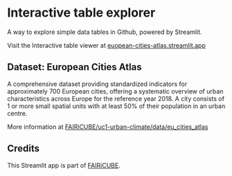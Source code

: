 # Interactive table explorer
A way to explore simple data tables in Github, powered by Streamlit.

Visit the Interactive table viewer at [euopean-cities-atlas.streamlit.app](https://euopean-cities-atlas.streamlit.app/)

## Dataset: European Cities Atlas

A comprehensive dataset providing standardized indicators for approximately 700 European cities, offering a systematic overview of urban characteristics across Europe for the reference year 2018.
A city consists of 1 or more small spatial units with at least 50% of their population in an urban centre.

More information at [FAIRiCUBE/uc1-urban-climate/data/eu_cities_atlas](https://github.com/FAIRiCUBE/uc1-urban-climate/tree/master/data/eu_cities_atlas)

## Credits

This Streamlit app is part of [FAIRiCUBE](https://fairicube.nilu.no/).